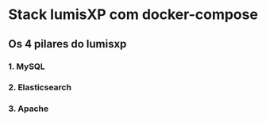 Stack lumisXP com docker-compose
================================

Os 4 pilares do lumisxp
-----------------------

### 1. MySQL


### 2. Elasticsearch


### 3. Apache